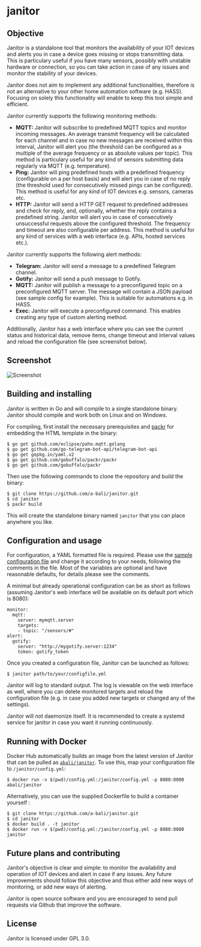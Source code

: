 # janitor
## Objective
Janitor is a standalone tool that monitors the availability of your IOT devices and alerts you in case a device goes missing or stops transmitting data. This is particulary useful if you have many sensors, possibly with unstable hardware or connection, so you can take action in case of any issues and monitor the stability of your devices.

Janitor does not aim to implement any additional functionalities, therefore is not an alternative to your other home automation software (e.g. HASS). Focusing on solely this functionality will enable to keep this tool simple and efficient.

Janitor currently supports the following monitoring methods:
* **MQTT:** Janitor will subscribe to predefined MQTT topics and monitor incoming messages. An average transmit frequency will be calculated for each channel and in case no new messages are received within this interval, Janitor will alert you (the threshold can be configured as a multiple of the average frequency or as absolute values per topic). This method is particulary useful for any kind of sensors submitting data regularly via MQTT (e.g. temperature).
* **Ping:** Janitor will ping predefined hosts with a predefined frequency (configurable on a per host basis) and will alert you in case of no reply (the threshold used for consecutively missed pings can be configured). This method is useful for any kind of IOT devices e.g. sensors, cameras etc.
* **HTTP:** Janitor will send a HTTP GET request to predefined addresses and check for reply, and, optionally, whether the reply contains a predefined string. Janitor will alert you in case of consecutively unsuccessful requests above the configured threshold. The frequency and timeout are also configurable per address. This method is useful for any kind of services with a web interface (e.g. APIs, hosted services etc.).

Janitor currently supports the following alert methods:
* **Telegram:** Janitor will send a message to a predefined Telegram channel.
* **Gotify:** Janitor will send a push message to Gotify.
* **MQTT:** Janitor will publish a message to a preconfigured topic on a preconfigured MQTT server. The message will contain a JSON payload (see sample config for example). This is suitable for automations e.g. in HASS.
* **Exec:** Janitor will execute a preconfigured command. This enables creating any type of custom alerting method.

Additionally, Janitor has a web interface where you can see the current status and historical data, remove items, change timeout and interval values and reload the configuration file (see screenshot below).

## Screenshot
![Screenshot](https://raw.githubusercontent.com/a-bali/janitor/master/docs/screenshot.png)

## Building and installing

Janitor is written in Go and will compile to a single standalone binary. Janitor should compile and work both on Linux and on Windows.

For compiling, first install the necessary prerequisites and [packr](https://github.com/gobuffalo/packr) for embedding the HTML template in the binary:

    $ go get github.com/eclipse/paho.mqtt.golang
    $ go get github.com/go-telegram-bot-api/telegram-bot-api
    $ go get gopkg.in/yaml.v2
    $ go get github.com/gobuffalo/packr/packr
    $ go get github.com/gobuffalo/packr

Then use the following commands to clone the repository and build the binary:

    $ git clone https://github.com/a-bali/janitor.git
    $ cd janitor
    $ packr build

This will create the standalone binary named `janitor` that you can place anywhere you like.

## Configuration and usage

For configuration, a YAML formatted file is required. Please use the [sample configuration file](https://raw.githubusercontent.com/a-bali/janitor/master/config.yml) and change it according to your needs, following the comments in the file. Most of the variables are optional and have reasonable defaults, for details please see the comments.

A minimal but already operational configuration can be as short as follows (assuming Janitor's web interface will be available on its default port which is 8080):

    monitor:
      mqtt:
        server: mymqtt.server
        targets:
        - topic: "/sensors/#"
    alert:
      gotify:
        server: "http://mygotify.server:1234"
        token: gotify_token

Once you created a configuration file, Janitor can be launched as follows:

    $ janitor path/to/your/configfile.yml

Janitor will log to standard output. The log is viewable on the web interface as well, where you can delete monitored targets and reload the configuration file (e.g. in case you added new targets or changed any of the settings). 

Janitor will not daemonize itself. It is recommended to create a systemd service for janitor in case you want it running continuously.

## Running with Docker

Docker Hub automatically builds an image from the latest version of Janitor that can be pulled as [`abali/janitor`](https://hub.docker.com/repository/docker/abali/janitor). To use this, map your configuration file to `/janitor/config.yml`:

    $ docker run -v $(pwd)/config.yml:/janitor/config.yml -p 8080:8080 abali/janitor

Alternatively, you can use the supplied Dockerfile to build a container yourself :

    $ git clone https://github.com/a-bali/janitor.git
    $ cd janitor
    $ docker build . -t janitor
    $ docker run -v $(pwd)/config.yml:/janitor/config.yml -p 8080:8080 janitor

## Future plans and contributing

Janitor's objective is clear and simple: to monitor the availability and operation of IOT devices and alert in case if any issues. Any future improvements should follow this objective and thus either add new ways of monitoring, or add new ways of alerting.

Janitor is open source software and you are encouraged to send pull requests via Github that improve the software.

## License

Janitor is licensed under GPL 3.0.
